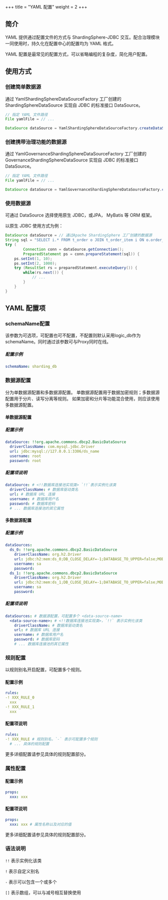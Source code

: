 +++
title = "YAML 配置"
weight = 2
+++

## 简介

YAML 提供通过配置文件的方式与 ShardingSphere-JDBC 交互。配合治理模块一同使用时，持久化在配置中心的配置均为 YAML 格式。

YAML 配置是最常见的配置方式，可以省略编程的复杂度，简化用户配置。

## 使用方式

### 创建简单数据源

通过 YamlShardingSphereDataSourceFactory 工厂创建的 ShardingSphereDataSource 实现自 JDBC 的标准接口 DataSource。

```java
// 指定 YAML 文件路径
File yamlFile = // ...

DataSource dataSource = YamlShardingSphereDataSourceFactory.createDataSource(yamlFile);
```

### 创建携带治理功能的数据源

通过 YamlGovernanceShardingSphereDataSourceFactory 工厂创建的 GovernanceShardingSphereDataSource 实现自 JDBC 的标准接口 DataSource。

```java
// 指定 YAML 文件路径
File yamlFile = // ...

DataSource dataSource = YamlGovernanceShardingSphereDataSourceFactory.createDataSource(yamlFile);
```

### 使用数据源

可通过 DataSource 选择使用原生 JDBC，或JPA， MyBatis 等 ORM 框架。

以原生 JDBC 使用方式为例：

```java
DataSource dataSource = // 通过Apache ShardingSphere 工厂创建的数据源
String sql = "SELECT i.* FROM t_order o JOIN t_order_item i ON o.order_id=i.order_id WHERE o.user_id=? AND o.order_id=?";
try (
        Connection conn = dataSource.getConnection();
        PreparedStatement ps = conn.prepareStatement(sql)) {
    ps.setInt(1, 10);
    ps.setInt(2, 1000);
    try (ResultSet rs = preparedStatement.executeQuery()) {
        while(rs.next()) {
            // ...
        }
    }
}
```

## YAML 配置项

### schemaName配置

该参数为可选项，可配置也可不配置，不配置则默认采用logic_db作为schemaName。同时通过该参数可与Proxy同时在线。

##### 配置示例

```yaml
schemaName: sharding_db
```

### 数据源配置

分为单数据源配置和多数据源配置。
单数据源配置用于数据加密规则；多数据源配置用于分片、读写分离等规则。
如果加密和分片等功能混合使用，则应该使用多数据源配置。

#### 单数据源配置

##### 配置示例

```yaml
dataSource: !!org.apache.commons.dbcp2.BasicDataSource
  driverClassName: com.mysql.jdbc.Driver
  url: jdbc:mysql://127.0.0.1:3306/ds_name
  username: root
  password: root
```

##### 配置项说明

```yaml
dataSource: # <!!数据库连接池实现类> `!!`表示实例化该类
  driverClassName: # 数据库驱动类名
  url: # 数据库 URL 连接
  username: # 数据库用户名
  password: # 数据库密码
  # ... 数据库连接池的其它属性
```

#### 多数据源配置

##### 配置示例

```yaml
dataSources:
  ds_0: !!org.apache.commons.dbcp2.BasicDataSource
    driverClassName: org.h2.Driver
    url: jdbc:h2:mem:ds_0;DB_CLOSE_DELAY=-1;DATABASE_TO_UPPER=false;MODE=MYSQL
    username: sa
    password:
  ds_1: !!org.apache.commons.dbcp2.BasicDataSource
    driverClassName: org.h2.Driver
    url: jdbc:h2:mem:ds_1;DB_CLOSE_DELAY=-1;DATABASE_TO_UPPER=false;MODE=MYSQL
    username: sa
    password:
```

##### 配置项说明

```yaml
dataSources: # 数据源配置，可配置多个 <data-source-name>
  <data-source-name>: # <!!数据库连接池实现类>，`!!` 表示实例化该类
    driverClassName: # 数据库驱动类名
    url: # 数据库 URL 连接
    username: # 数据库用户名
    password: # 数据库密码
    # ... 数据库连接池的其它属性
```

### 规则配置

以规则别名开启配置，可配置多个规则。

#### 配置示例

```yaml
rules:
-! XXX_RULE_0
  xxx
-! XXX_RULE_1
  xxx
```

#### 配置项说明

```yaml
rules:
-! XXX_RULE # 规则别名，`-` 表示可配置多个规则
  # ... 具体的规则配置
```

更多详细配置请参见具体的规则配置部分。

### 属性配置

#### 配置示例

```yaml
props:
  xxx: xxx
```

#### 配置项说明

```yaml
props:
  xxx: xxx # 属性名称以及对应的值
```

更多详细配置请参见具体的规则配置部分。

### 语法说明

`!!` 表示实例化该类

`!` 表示自定义别名

`-` 表示可以包含一个或多个

`[]` 表示数组，可以与减号相互替换使用
